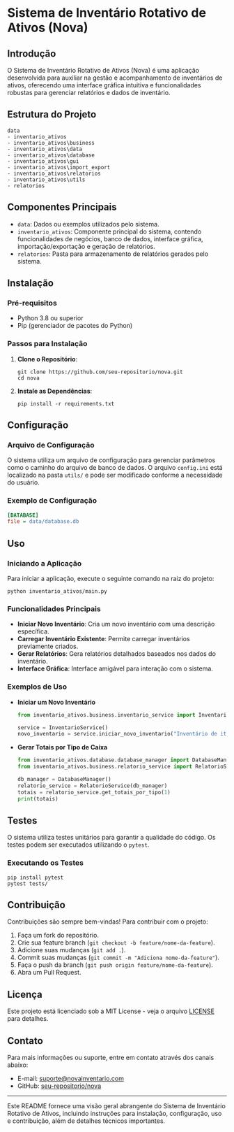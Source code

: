 # Sistema de Inventário Rotativo de Ativos (Nova)

## Introdução
O Sistema de Inventário Rotativo de Ativos (Nova) é uma aplicação desenvolvida para auxiliar na gestão e acompanhamento de inventários de ativos, oferecendo uma interface gráfica intuitiva e funcionalidades robustas para gerenciar relatórios e dados de inventário.

## Estrutura do Projeto
```
data
- inventario_ativos
- inventario_ativos\business
- inventario_ativos\data
- inventario_ativos\database
- inventario_ativos\gui
- inventario_ativos\import_export
- inventario_ativos\relatorios
- inventario_ativos\utils
- relatorios
```

## Componentes Principais
- `data`: Dados ou exemplos utilizados pelo sistema.
- `inventario_ativos`: Componente principal do sistema, contendo funcionalidades de negócios, banco de dados, interface gráfica, importação/exportação e geração de relatórios.
- `relatorios`: Pasta para armazenamento de relatórios gerados pelo sistema.

## Instalação
### Pré-requisitos
- Python 3.8 ou superior
- Pip (gerenciador de pacotes do Python)

### Passos para Instalação
1. **Clone o Repositório**: 
   ```
   git clone https://github.com/seu-repositorio/nova.git
   cd nova
   ```

2. **Instale as Dependências**:
   ```
   pip install -r requirements.txt
   ```

## Configuração
### Arquivo de Configuração
O sistema utiliza um arquivo de configuração para gerenciar parâmetros como o caminho do arquivo de banco de dados. O arquivo `config.ini` está localizado na pasta `utils/` e pode ser modificado conforme a necessidade do usuário.

### Exemplo de Configuração
```ini
[DATABASE]
file = data/database.db
```

## Uso
### Iniciando a Aplicação
Para iniciar a aplicação, execute o seguinte comando na raiz do projeto:
```
python inventario_ativos/main.py
```

### Funcionalidades Principais
- **Iniciar Novo Inventário**: Cria um novo inventário com uma descrição específica.
- **Carregar Inventário Existente**: Permite carregar inventários previamente criados.
- **Gerar Relatórios**: Gera relatórios detalhados baseados nos dados do inventário.
- **Interface Gráfica**: Interface amigável para interação com o sistema.

### Exemplos de Uso
- **Iniciar um Novo Inventário**
  ```python
  from inventario_ativos.business.inventario_service import InventarioService

  service = InventarioService()
  novo_inventario = service.iniciar_novo_inventario("Inventário de itens de 2023")
  ```

- **Gerar Totais por Tipo de Caixa**
  ```python
  from inventario_ativos.database.database_manager import DatabaseManager
  from inventario_ativos.business.relatorio_service import RelatorioService

  db_manager = DatabaseManager()
  relatorio_service = RelatorioService(db_manager)
  totais = relatorio_service.get_totais_por_tipo(1)
  print(totais)
  ```

## Testes
O sistema utiliza testes unitários para garantir a qualidade do código. Os testes podem ser executados utilizando o `pytest`.

### Executando os Testes
```
pip install pytest
pytest tests/
```

## Contribuição
Contribuições são sempre bem-vindas! Para contribuir com o projeto:
1. Faça um fork do repositório.
2. Crie sua feature branch (`git checkout -b feature/nome-da-feature`).
3. Adicione suas mudanças (`git add .`).
4. Commit suas mudanças (`git commit -m "Adiciona nome-da-feature"`).
5. Faça o push da branch (`git push origin feature/nome-da-feature`).
6. Abra um Pull Request.

## Licença
Este projeto está licenciado sob a MIT License - veja o arquivo [LICENSE](LICENSE) para detalhes.

## Contato
Para mais informações ou suporte, entre em contato através dos canais abaixo:
- E-mail: suporte@novainventario.com
- GitHub: [seu-repositorio/nova](https://github.com/seu-repositorio/nova)

---

Este README fornece uma visão geral abrangente do Sistema de Inventário Rotativo de Ativos, incluindo instruções para instalação, configuração, uso e contribuição, além de detalhes técnicos importantes.